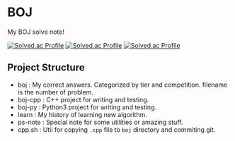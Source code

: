 # BOJ

My BOJ solve note!

[![Solved.ac Profile](https://solvedac-cards-starcea.paring.moe/profile/5tarlight?size=400)](https://solved.ac/5tarlight)
[![Solved.ac Profile](https://solvedac-cards-starcea.paring.moe/problems/5tarlight)](https://solved.ac/5tarlight)
[![Solved.ac Profile](https://solvedac-cards-starcea.paring.moe/tags/5tarlight)](https://solved.ac/5tarlight)

## Project Structure
- boj : My correct answers. Categorized by tier and competition. filename is the number of problem.
- boj-cpp : C++ project for writing and testing.
- boj-py : Python3 project for writing and testing.
- learn : My history of learning new algorithm.
- ps-note : Special note for some utilities or amazing stuff.
- cpp.sh : Util for copying `.cpp` file to `boj` directory and commiting git.
